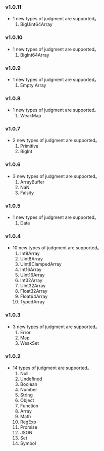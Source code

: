 ### v1.0.11
+ 1 new types of judgment are supported。
  1. BigUint64Array

### v1.0.10
+ 1 new types of judgment are supported。
  1. BigInt64Array

### v1.0.9
+ 1 new types of judgment are supported。
  1. Empty Array

### v1.0.8
+ 1 new types of judgment are supported。
  1. WeakMap

### v1.0.7
+ 2 new types of judgment are supported。
  1. Primitive
  2. BigInt

### v1.0.6
+ 3 new types of judgment are supported。
  1. ArrayBuffer
  2. NaN
  3. Falsity

### v1.0.5
+ 1 new types of judgment are supported。
  1. Date

### v1.0.4
+ 10 new types of judgment are supported。
  1. Int8Array
  2. Uint8Array
  3. Uint8ClampedArray
  4. Int16Array
  5. Uint16Array
  6. Int32Array
  7. Uint32Array
  8. Float32Array
  9. Float64Array
  10. TypedArray

### v1.0.3
+ 3 new types of judgment are supported。
  1. Error
  2. Map
  3. WeakSet


### v1.0.2
+ 14 types of judgment are supported。
  1. Null
  2. Undefined
  3. Boolean
  4. Number
  5. String
  6. Object
  7. Function
  8. Array
  9. Math
  10. RegExp
  11. Promise
  12. JSON
  13. Set
  14. Symbol
